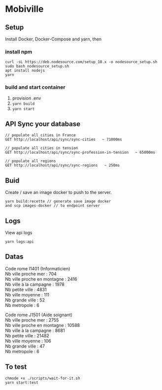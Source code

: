 # Mobiville

## Setup

Install Docker, Docker-Compose and yarn, then

### install npm
```
curl -sL https://deb.nodesource.com/setup_10.x -o nodesource_setup.sh
sudo bash nodesource_setup.sh
apt install nodejs
yarn
```

### build and start container

1. provision .env
2. `yarn build`
3. `yarn start`


## API Sync your database

```
// populate all cities in France
GET http://localhost/api/sync/sync-cities   ~ 71000ms
```

```
// populate all cities in tension
GET http://localhost/api/sync/sync-profession-in-tension   ~ 65000ms
```

```
// populate all regions
GET http://localhost/api/sync/sync-regions   ~ 250ms
```

## Buid 

Create / save an image docker to push to the server.
```
yarn build:recette // generate save image docker
and scp images-docker // to endpoint server
```

## Logs

View api logs
```
yarn logs:api
```

## Datas

Code rome I1401 (Informaticien)  
Nb ville proche mer : 704  
Nb ville proche en montagne : 2416  
Nb ville à la campagne : 1978  
Nb petite ville : 4831  
Nb ville moyenne : 111  
Nb grande ville : 52  
Nb metropole : 6  

Code rome J1501 (Aide soignant)  
Nb ville proche mer : 2755  
Nb ville proche en montagne : 10588  
Nb ville à la campagne : 8681  
Nb petite ville : 21482  
Nb ville moyenne : 106  
Nb grande ville : 47  
Nb metropole : 6  
 
## To test


```
chmode +x ./scripts/wait-for-it.sh
yarn start:test
```
